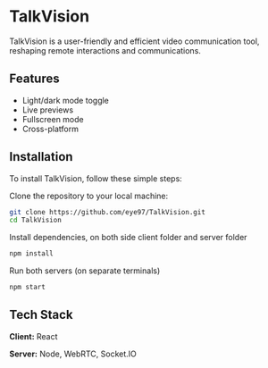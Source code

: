 
# TalkVision

TalkVision is a user-friendly and efficient video communication tool, reshaping remote interactions and communications.
## Features

- Light/dark mode toggle
- Live previews
- Fullscreen mode
- Cross-platform


## Installation

To install TalkVision, follow these simple steps:

Clone the repository to your local machine:
```bash
git clone https://github.com/eye97/TalkVision.git
cd TalkVision
```

Install dependencies,
on both side client folder and server folder
```bash
npm install
```

Run both servers (on separate terminals)
```bash
npm start
```

  
  
## Tech Stack

**Client:** React

**Server:** Node, WebRTC, Socket.IO

